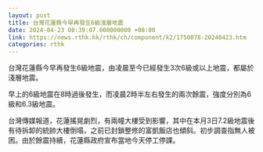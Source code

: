 ```yaml
---
layout: post
title: 台灣花蓮縣今早再發生6級淺層地震
date: 2024-04-23 08:39:07.000000000 +08:00
link: https://news.rthk.hk/rthk/ch/component/k2/1750078-20240423.htm
categories: rthk
---
```


台灣花蓮縣今早再發生6級地震，由凌晨至今已經發生3次6級或以上地震，都屬於淺層地震。

早上的6級地震在8時過後發生，而凌晨2時半左右發生的兩次餘震，強度分別為6級和6.3級地震。

台灣傳媒報道，花蓮搖晃劇烈，有兩幢大樓受到影響，其中在本月3日7.2級地震後有待拆卸的統帥大樓倒塌，之前已封鎖整修的富凱飯店也傾斜。初步調查指無人被困。由於餘震持續，花蓮縣政府宣布當地今天停工停課。

